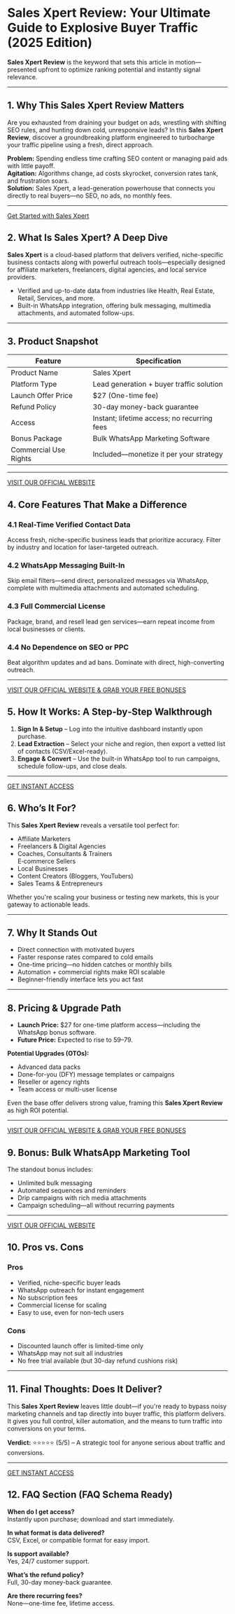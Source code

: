 # Sales Xpert Review: Your Ultimate Guide to Explosive Buyer Traffic (2025 Edition)

**Sales Xpert Review** is the keyword that sets this article in motion—presented upfront to optimize ranking potential and instantly signal relevance.

---

## 1. Why This Sales Xpert Review Matters

Are you exhausted from draining your budget on ads, wrestling with shifting SEO rules, and hunting down cold, unresponsive leads? In this **Sales Xpert Review**, discover a groundbreaking platform engineered to turbocharge your traffic pipeline using a fresh, direct approach.

**Problem:** Spending endless time crafting SEO content or managing paid ads with little payoff.  
**Agitation:** Algorithms change, ad costs skyrocket, conversion rates tank, and frustration soars.  
**Solution:** Sales Xpert, a lead-generation powerhouse that connects you directly to real buyers—no SEO, no ads, no monthly fees.

---
[Get Started with Sales Xpert](https://ronireview.com/sales-xpert-review/)  

## 2. What Is Sales Xpert? A Deep Dive

**Sales Xpert** is a cloud-based platform that delivers verified, niche-specific business contacts along with powerful outreach tools—especially designed for affiliate marketers, freelancers, digital agencies, and local service providers.

- Verified and up-to-date data from industries like Health, Real Estate, Retail, Services, and more.
- Built-in WhatsApp integration, offering bulk messaging, multimedia attachments, and automated follow-ups.

---

## 3. Product Snapshot

| Feature              | Specification                                 |
|----------------------|-----------------------------------------------|
| Product Name         | Sales Xpert                                   |
| Platform Type        | Lead generation + buyer traffic solution      |
| Launch Offer Price   | $27 (One-time fee)                            |
| Refund Policy        | 30-day money-back guarantee                   |
| Access               | Instant; lifetime access; no recurring fees   |
| Bonus Package        | Bulk WhatsApp Marketing Software              |
| Commercial Use Rights| Included—monetize it per your strategy        |

---
[VISIT OUR OFFICIAL WEBSITE](https://www.deviantart.com/christyreviews/art/Sales-Xpert-Review-Unlock-Explosive-Buyer-Traffic-1224251815)

## 4. Core Features That Make a Difference

### 4.1 Real-Time Verified Contact Data

Access fresh, niche-specific business leads that prioritize accuracy. Filter by industry and location for laser-targeted outreach.

### 4.2 WhatsApp Messaging Built-In

Skip email filters—send direct, personalized messages via WhatsApp, complete with multimedia attachments and automated scheduling.

### 4.3 Full Commercial License

Package, brand, and resell lead gen services—earn repeat income from local businesses or clients.

### 4.4 No Dependence on SEO or PPC

Beat algorithm updates and ad bans. Dominate with direct, high-converting outreach.

---
[VISIT OUR OFFICIAL WEBSITE & GRAB YOUR FREE BONUSES](https://ronireview.com/sales-xpert-review/)


## 5. How It Works: A Step‑by‑Step Walkthrough

1. **Sign In & Setup** – Log into the intuitive dashboard instantly upon purchase.  
2. **Lead Extraction** – Select your niche and region, then export a vetted list of contacts (CSV/Excel-ready).  
3. **Engage & Convert** – Use the built-in WhatsApp tool to run campaigns, schedule follow-ups, and close deals.

---
[GET INSTANT ACCESS](https://ronireview.com/sales-xpert-review/)

## 6. Who’s It For?

This **Sales Xpert Review** reveals a versatile tool perfect for:

- Affiliate Marketers  
- Freelancers & Digital Agencies  
- Coaches, Consultants & Trainers  
  E‑commerce Sellers  
- Local Businesses  
- Content Creators (Bloggers, YouTubers)  
- Sales Teams & Entrepreneurs  

Whether you're scaling your business or testing new markets, this is your gateway to actionable leads.

---

## 7. Why It Stands Out

- Direct connection with motivated buyers  
- Faster response rates compared to cold emails  
- One-time pricing—no hidden catches or monthly bills  
- Automation + commercial rights make ROI scalable  
- Beginner-friendly interface lets you act fast

---

## 8. Pricing & Upgrade Path

- **Launch Price:** $27 for one-time platform access—including the WhatsApp bonus software.  
- **Future Price:** Expected to rise to $59–$79.  

**Potential Upgrades (OTOs):**

- Advanced data packs  
- Done-for-you (DFY) message templates or campaigns  
- Reseller or agency rights  
- Team access or multi-user license  

Even the base offer delivers strong value, framing this **Sales Xpert Review** as high ROI potential.

---
[VISIT OUR OFFICIAL WEBSITE & GRAB YOUR FREE BONUSES](https://ronireview.com/sales-xpert-review/)

## 9. Bonus: Bulk WhatsApp Marketing Tool

The standout bonus includes:

- Unlimited bulk messaging  
- Automated sequences and reminders  
- Drip campaigns with rich media attachments  
- Campaign scheduling—all without recurring payments

---
[VISIT OUR OFFICIAL WEBSITE](https://www.deviantart.com/christyreviews/art/Sales-Xpert-Review-Unlock-Explosive-Buyer-Traffic-1224251815)


## 10. Pros vs. Cons

### Pros

- Verified, niche-specific buyer leads  
- WhatsApp outreach for instant engagement  
- No subscription fees  
- Commercial license for scaling  
- Easy to use, even for non-tech users  

### Cons

- Discounted launch offer is limited-time only  
- WhatsApp may not suit all industries  
- No free trial available (but 30-day refund cushions risk)

---

## 11. Final Thoughts: Does It Deliver?

This **Sales Xpert Review** leaves little doubt—if you're ready to bypass noisy marketing channels and tap directly into buyer traffic, this platform delivers. It gives you full control, killer automation, and the means to turn traffic into conversions on your terms.

**Verdict:** ⭐⭐⭐⭐⭐ (5/5) – A strategic tool for anyone serious about traffic and conversions.

---
[GET INSTANT ACCESS](https://ronireview.com/sales-xpert-review/)

## 12. FAQ Section (FAQ Schema Ready)

**When do I get access?**  
Instantly upon purchase; download and start immediately.

**In what format is data delivered?**  
CSV, Excel, or compatible format for easy import.

**Is support available?**  
Yes, 24/7 customer support.

**What’s the refund policy?**  
Full, 30-day money-back guarantee.

**Are there recurring fees?**  
None—one-time fee, lifetime access.
